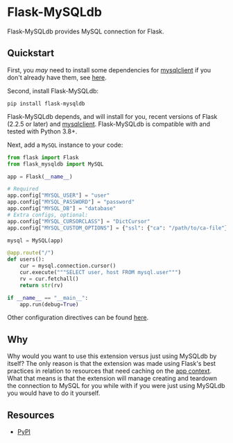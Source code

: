 # Flask-MySQLdb
Flask-MySQLdb provides MySQL connection for Flask.

## Quickstart
First, you _may_ need to install some dependencies for [mysqlclient](https://github.com/PyMySQL/mysqlclient)
if you don't already have them, see [here](https://github.com/PyMySQL/mysqlclient#install).

Second, install Flask-MySQLdb:
```shell
pip install flask-mysqldb
```

Flask-MySQLdb depends, and will install for you, recent versions of Flask
(2.2.5 or later) and [mysqlclient](https://github.com/PyMySQL/mysqlclient).
Flask-MySQLdb is compatible with and tested with Python 3.8+.

Next, add a `MySQL` instance to your code:

```python
from flask import Flask
from flask_mysqldb import MySQL

app = Flask(__name__)

# Required
app.config["MYSQL_USER"] = "user"
app.config["MYSQL_PASSWORD"] = "password"
app.config["MYSQL_DB"] = "database"
# Extra configs, optional:
app.config["MYSQL_CURSORCLASS"] = "DictCursor"
app.config["MYSQL_CUSTOM_OPTIONS"] = {"ssl": {"ca": "/path/to/ca-file"}}  # https://mysqlclient.readthedocs.io/user_guide.html#functions-and-attributes

mysql = MySQL(app)

@app.route("/")
def users():
    cur = mysql.connection.cursor()
    cur.execute("""SELECT user, host FROM mysql.user""")
    rv = cur.fetchall()
    return str(rv)

if __name__ == "__main__":
    app.run(debug=True)
```

Other configuration directives can be found [here](https://github.com/alexferl/flask-mysqldb/blob/master/flask_mysqldb/__init__.py#L31).

## Why
Why would you want to use this extension versus just using MySQLdb by itself?
The only reason is that the extension was made using Flask's best practices in relation
to resources that need caching on the [app context](https://flask.palletsprojects.com/en/2.0.x/appcontext/).
What that means is that the extension will manage creating and teardown the connection to MySQL
for you while with if you were just using MySQLdb you would have to do it yourself.


## Resources
- [PyPI](https://pypi.org/project/Flask-MySQLdb/)
